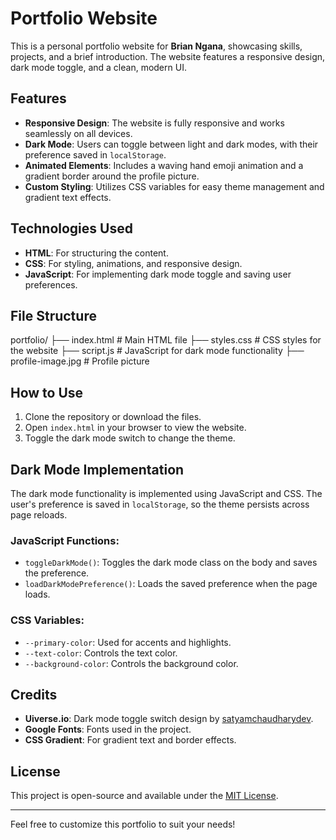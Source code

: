 # Portfolio Website

This is a personal portfolio website for **Brian Ngana**, showcasing skills, projects, and a brief introduction. The website features a responsive design, dark mode toggle, and a clean, modern UI.

## Features

- **Responsive Design**: The website is fully responsive and works seamlessly on all devices.
- **Dark Mode**: Users can toggle between light and dark modes, with their preference saved in `localStorage`.
- **Animated Elements**: Includes a waving hand emoji animation and a gradient border around the profile picture.
- **Custom Styling**: Utilizes CSS variables for easy theme management and gradient text effects.

## Technologies Used

- **HTML**: For structuring the content.
- **CSS**: For styling, animations, and responsive design.
- **JavaScript**: For implementing dark mode toggle and saving user preferences.

## File Structure
portfolio/
├── index.html          # Main HTML file
├── styles.css          # CSS styles for the website
├── script.js           # JavaScript for dark mode functionality
├── profile-image.jpg   # Profile picture

## How to Use

1. Clone the repository or download the files.
2. Open `index.html` in your browser to view the website.
3. Toggle the dark mode switch to change the theme.

## Dark Mode Implementation

The dark mode functionality is implemented using JavaScript and CSS. The user's preference is saved in `localStorage`, so the theme persists across page reloads.

### JavaScript Functions:
- `toggleDarkMode()`: Toggles the dark mode class on the body and saves the preference.
- `loadDarkModePreference()`: Loads the saved preference when the page loads.

### CSS Variables:
- `--primary-color`: Used for accents and highlights.
- `--text-color`: Controls the text color.
- `--background-color`: Controls the background color.

## Credits

- **Uiverse.io**: Dark mode toggle switch design by [satyamchaudharydev](https://uiverse.io/satyamchaudharydev).
- **Google Fonts**: Fonts used in the project.
- **CSS Gradient**: For gradient text and border effects.

## License

This project is open-source and available under the [MIT License](LICENSE).

---

Feel free to customize this portfolio to suit your needs!
